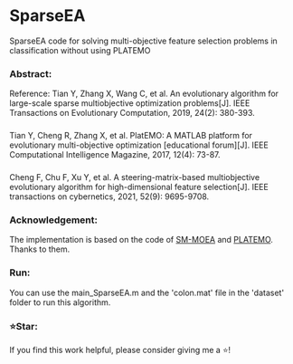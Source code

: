 # SparseEA
SparseEA code for solving multi-objective feature selection problems in classification without using PLATEMO
### Abstract:
Reference: Tian Y, Zhang X, Wang C, et al. An evolutionary algorithm for large-scale sparse multiobjective optimization problems[J]. IEEE Transactions on Evolutionary Computation, 2019, 24(2): 380-393.
###
Tian Y, Cheng R, Zhang X, et al. PlatEMO: A MATLAB platform for evolutionary multi-objective optimization [educational forum][J]. IEEE Computational Intelligence Magazine, 2017, 12(4): 73-87.
###
Cheng F, Chu F, Xu Y, et al. A steering-matrix-based multiobjective evolutionary algorithm for high-dimensional feature selection[J]. IEEE transactions on cybernetics, 2021, 52(9): 9695-9708.
### Acknowledgement:
The implementation is based on the code of [SM-MOEA](https://github.com/BIMK/SM-MOEA) and [PLATEMO](https://github.com/BIMK/PlatEMO). Thanks to them.
### Run:
You can use the main_SparseEA.m and the 'colon.mat' file in the 'dataset' folder to run this algorithm.
### ⭐Star:
If you find this work helpful, please consider giving me a ⭐!
